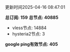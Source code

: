 更新时间2025-04-16 08:47:01

**总订阅: 159**
**总节点: 40885**
- vless节点: 14884
- hysteria2节点: 3

**google ping有效节点: 405**
